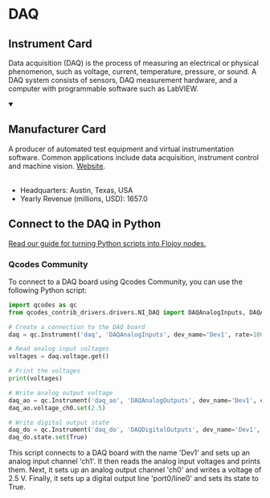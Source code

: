 
# DAQ

## Instrument Card

Data acquisition (DAQ) is the process of measuring an electrical or physical phenomenon, such as voltage, current, temperature, pressure, or sound. A DAQ system consists of sensors, DAQ measurement hardware, and a computer with programmable software such as LabVIEW.

<details open>
<summary><h2>Manufacturer Card</h2></summary>
A producer of automated test equipment and virtual instrumentation software. Common applications include data acquisition, instrument control and machine vision. <a href=https://www.ni.com/en-ca.html>Website</a>.
<br><br>
<ul>
  <li>Headquarters: Austin, Texas, USA</li>
  <li>Yearly Revenue (millions, USD): 1657.0</li>
</ul>
</details>

## Connect to the DAQ in Python

[Read our guide for turning Python scripts into Flojoy nodes.](https://docs.flojoy.ai/custom-nodes/creating-custom-node/)


### Qcodes Community

To connect to a DAQ board using Qcodes Community, you can use the following Python script:

```python
import qcodes as qc
from qcodes_contrib_drivers.drivers.NI_DAQ import DAQAnalogInputs, DAQAnalogOutputs, DAQDigitalOutputs

# Create a connection to the DAQ board
daq = qc.Instrument('daq', 'DAQAnalogInputs', dev_name='Dev1', rate=1000, channels={'ch1': 0})

# Read analog input voltages
voltages = daq.voltage.get()

# Print the voltages
print(voltages)

# Write analog output voltage
daq_ao = qc.Instrument('daq_ao', 'DAQAnalogOutputs', dev_name='Dev1', channels={'ch0': 0})
daq_ao.voltage_ch0.set(2.5)

# Write digital output state
daq_do = qc.Instrument('daq_do', 'DAQDigitalOutputs', dev_name='Dev1', lines=['port0/line0'])
daq_do.state.set(True)
```

This script connects to a DAQ board with the name 'Dev1' and sets up an analog input channel 'ch1'. It then reads the analog input voltages and prints them. Next, it sets up an analog output channel 'ch0' and writes a voltage of 2.5 V. Finally, it sets up a digital output line 'port0/line0' and sets its state to True.

